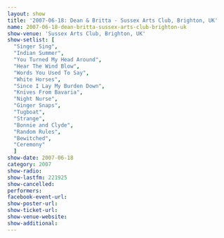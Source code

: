 ```yaml
---
layout: show
title: '2007-06-18: Dean & Britta - Sussex Arts Club, Brighton, UK'
name: 2007-06-18-dean-britta-sussex-arts-club-brighton-uk
show-venue: 'Sussex Arts Club, Brighton, UK'
show-setlist: [
  "Singer Sing",
  "Indian Summer",
  "You Turned My Head Around",
  "Hear The Wind Blow",
  "Words You Used To Say",
  "White Horses",
  "Since I Lay My Burden Down",
  "Knives From Bavaria",
  "Night Nurse",
  "Ginger Snaps",
  "Tugboat",
  "Strange",
  "Bonnie and Clyde",
  "Random Rules",
  "Bewitched",
  "Ceremony"
  ]
show-date: 2007-06-18
category: 2007
show-radio: 
show-lastfm: 221925
show-cancelled: 
performers: 
facebook-event-url: 
show-poster-url: 
show-ticket-url: 
show-venue-website: 
show-additional: 
---
```


